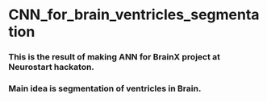 # CNN_for_brain_ventricles_segmentation

### This is the result of making ANN for BrainX project at Neurostart hackaton. 
### Main idea is segmentation of ventricles in Brain.
